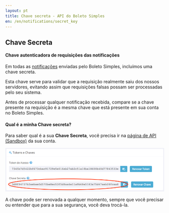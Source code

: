 ```yaml
---
layout: pt
title: Chave secreta - API do Boleto Simples
en: /en/notifications/secret_key
---
```


## Chave Secreta

#### Chave autenticadora de requisições das notificações

Em todas as [notificações](/notifications) enviadas pelo Boleto Simples,
incluímos uma chave secreta.

Esta chave serve para validar que a requisição realmente saiu dos nossos servidores,
evitando assim que requisições falsas possam ser processadas pelo seu sistema.

Antes de processar qualquer notificação recebida,
compare se a chave presente na requisição é a mesma chave que está presente em sua conta no Boleto Simples.

#### Qual é a minha Chave secreta?

Para saber qual é a sua **Chave Secreta**,
você precisa ir na [página de API (Sandbox)](https://sandbox.boletosimples.com.br/conta/api) da sua conta.

![](/img/api-secret-key.png)

A chave pode ser renovada a qualquer momento,
sempre que você precisar ou entender que para a sua segurança,
você deva trocá-la.